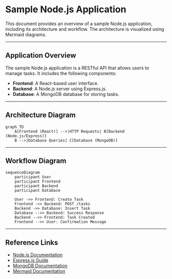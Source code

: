 # Sample Node.js Application

This document provides an overview of a sample Node.js application, including its architecture and workflow. The architecture is visualized using Mermaid diagrams.

---

## Application Overview

The sample Node.js application is a RESTful API that allows users to manage tasks. It includes the following components:

- **Frontend**: A React-based user interface.
- **Backend**: A Node.js server using Express.js.
- **Database**: A MongoDB database for storing tasks.

---

## Architecture Diagram

```mermaid
graph TD
    A[Frontend (React)] -->|HTTP Requests| B[Backend (Node.js/Express)]
    B -->|Database Queries| C[Database (MongoDB)]
```

---

## Workflow Diagram

```mermaid
sequenceDiagram
    participant User
    participant Frontend
    participant Backend
    participant Database

    User ->> Frontend: Create Task
    Frontend ->> Backend: POST /tasks
    Backend ->> Database: Insert Task
    Database -->> Backend: Success Response
    Backend -->> Frontend: Task Created
    Frontend -->> User: Confirmation Message
```

---

## Reference Links

- [Node.js Documentation](https://nodejs.org/en/docs/)
- [Express.js Guide](https://expressjs.com/)
- [MongoDB Documentation](https://www.mongodb.com/docs/)
- [Mermaid Documentation](https://mermaid-js.github.io/mermaid/)
